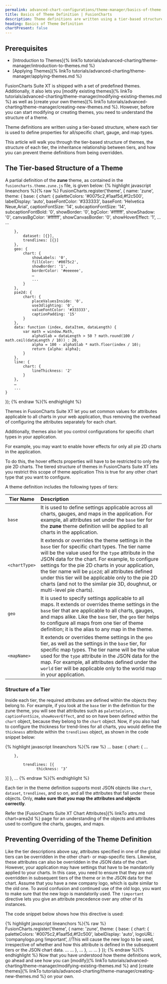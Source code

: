 ```yaml
---
permalink: advanced-chart-configurations/theme-manager/basics-of-theme-definition.html
title: Basics of Theme Definition | FusionCharts
description: Theme definitions are written using a tier-based structure, where each tier is used to define properties for all/specific chart, gauge, and map types.
heading: Basics of Theme Definition
chartPresent: false
---
```


## Prerequisites

* [Introduction to Themes]{% linkTo tutorials/advanced-charting/theme-manager/introduction-to-themes.md %}
* [Applying Themes]{% linkTo tutorials/advanced-charting/theme-manager/applying-themes.md %}

FusionCharts Suite XT  is shipped with a set of predefined themes. Additionally, it also lets you  [modify existing themes]{% linkTo tutorials/advanced-charting/theme-manager/modifying-existing-themes.md %}  as well as [create your own themes]{% linkTo tutorials/advanced-charting/theme-manager/creating-new-themes.md %}. However, before you can start modifying or creating themes, you need to understand the structure of a theme.

Theme definitions are written using a tier-based structure, where each tier is used to define properties for all/specific chart, gauge, and map types.

This article will walk you through the tier-based structure of  themes, the structure of each tier,  the inheritance relationship between tiers, and how you can prevent theme definitions from being overridden.

## The Tier-based Structure of a Theme
A partial definition of the __zune__ theme, as contained in the `fusioncharts.theme.zune.js` file, is given below:
{% highlight javascript lineanchors %}{% raw %}
FusionCharts.register('theme', {
    name: 'zune',
    theme: {
        base: {
            chart: {
                paletteColors: '#0075c2,#1aaf5d,#f2c500',
                labelDisplay: 'auto',
                baseFontColor: '#333333',
                baseFont: 'Helvetica Neue,Arial',
                captionFontSize: '14',
                subcaptionFontSize: '14',
                subcaptionFontBold: '0',
                showBorder: '0',
                bgColor: '#ffffff',
                showShadow: '0',
                canvasBgColor: '#ffffff',
                showCanvasBorder: '0',
                showHoverEffect: '1',
    …
    …

        },
            dataset: [{}],
            trendlines: [{}]
        },
        geo: {
            chart: {
                showLabels: '0',
                fillColor: '#0075c2',
                showBorder: '1',
                borderColor: '#eeeeee',
                …
                ...
            }
        },
        pie2d: {
            chart: {
                placeValuesInside: '0',
                use3dlighting: '0',
                valueFontColor: '#333333',
                captionPadding: '15'
            }
        },
        data: function (index, dataItem, dataLength) {
            var math = window.Math,
                alphaSlab = dataLength > 50 ? math.round(100 / math.ceil(dataLength / 10)) : 20,
                alpha = 100 - alphaSlab * math.floor(index / 10);
                return {alpha: alpha};
            }
        },
        line: {
            chart: {
                lineThickness: '2'
            }
        },
        …
        ...
    }
});
{% endraw %}{% endhighlight %}

Themes in FusionCharts Suite XT let you set common values for attributes applicable to all charts in your web application, thus removing the overhead of configuring the attributes separately for each chart.

Additionally, themes also let you control configurations for specific chart types in your application.

For example, you may want to enable hover effects for only all pie 2D charts in the application.

To do this, the hover effects properties will have to be restricted to only the pie 2D charts. The tiered structure of themes in FusionCharts Suite XT lets you restrict this scope of theme application This is true for any other chart type that you want to configure.



A theme definition includes the following types of tiers:

| Tier Name | Description |
| --------- | :---------- |
| `base` | It is used to define settings applicable across all charts, gauges, and maps in the application. For example, all attributes set under the `base` tier for the __zune__ theme definition will be applied to all charts in the application. |
| `<chartType>` | It extends or overrides the theme settings in the `base` tier for specific chart types. The tier name will be the value used for the `type` attribute in the JSON data for the chart. For example, to configure settings for the pie 2D charts in your application, the tier name will be `pie2d`; all attributes defined under this  tier will be applicable only to the pie 2D charts (and not to the similar pie 3D, doughnut, or multi-level pie charts). |
| `geo` | It is used to specify settings applicable to all maps. It extends or overrides theme settings in the `base` tier that are applicable to all charts, gauges, and maps alike. Like the `base` tier, the `geo` tier helps to configure all maps from one tier of theme definition; it is the alias to any map in the theme. |
| `<mapName>` | It extends or overrides theme settings in the `geo` tier, as well as the settings in the `base` tier, for specific map types. The tier name will be the value used for the `type` attribute in the JSON data for the map. For example, all attributes defined under the `world` tier will be applicable only to the world map in your application. |

### Structure of a Tier

Inside each tier, the required attributes are defined within the objects they belong to.
For example, if you look at the `base` tier in the definition for the zune theme, you will see that attributes such as `paletteColors`, `captionFontSize`, `showHoverEffect`, and so on have been defined within the  `chart` object, because they belong to the  `chart` object. Now, if you  also had to configure the thickness for trend-lines for all charts, you would define the  `thickness` attribute within the `trendlines` object, as shown in the code snippet below:

{% highlight javascript lineanchors %}{% raw %}
…
base: {
            chart: {
                    …

        },

            trendlines: [{
		          thickness: ‘3’
}]
        },
…
{% endraw %}{% endhighlight %}

Each tier in the theme definition supports most JSON objects like `chart`, `dataset`, `trendlines`, and so on, and all the attributes that fall under these objects. Only, __make sure that you map the attributes and objects correctly__.

<p class='text-info'>
Refer the [FusionCharts Suite XT Chart Attributes]{% linkTo attrs.md chart=area2d %} page for an understanding of the objects and attributes used to configure the charts, gauges, and maps.
</p>

## Preventing Overriding of the Theme Definition

Like the tier descriptions above say, attributes specified in one of the global tiers can be overridden in the other chart- or map-specific tiers. Likewise, these attributes can also be overridden in the JSON data of the chart.
However, your application may have settings that have to be mandatorily applied to your charts. In this case, you need to ensure that they are not overridden in subsequent tiers of the theme or in the JSON data for the chart.
Assume that you have a new company logo, which is quite similar to the old one. To avoid confusion and continued use of the old logo, you want to make sure that the new logo is mandatorily used.
The `!important` directive lets you give an attribute precedence over any other of its instances.

The code snippet below shows how this directive is used:

{% highlight javascript lineanchors %}{% raw %}
FusionCharts.register('theme', {
    name: 'zune',
    theme: {
        base: {
            chart: {
                paletteColors: '#0075c2,#1aaf5d,#f2c500',
                labelDisplay: 'auto',
    			logoURL: ‘companylogo.png !important’, //This will cause the new logo to be used, irrespective of whether and how this attribute is defined in the subsequent tiers or the JSON chart data.
   				…
   				…
			},
		…
        },
        …
        …
    }
});
{% endraw %}{% endhighlight %}
Now that you have understood how theme definitions work, go ahead and see how you can [modify]{% linkTo tutorials/advanced-charting/theme-manager/modifying-existing-themes.md %} and [create themes]{% linkTo tutorials/advanced-charting/theme-manager/creating-new-themes.md %} on your own.
